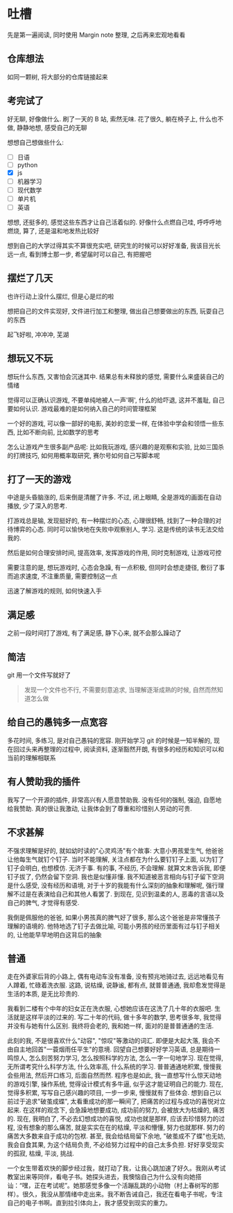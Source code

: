 # 吐槽

先是第一遍阅读, 同时使用 Margin note 整理, 之后再来宏观地看看

## 仓库想法

如同一颗树, 将大部分的仓库链接起来

## 考完试了

好无聊, 好像做什么. 刷了一天的 B 站, 索然无味. 花了很久, 躺在椅子上, 什么也不做, 静静地想, 感受自己的无聊

想想自己想做些什么:

- [ ] 日语
- [ ] python
- [x] js
- [ ] 机器学习
- [ ] 现代数学
- [ ] 单片机
- [ ] 英语

想想, 还挺多的, 感觉这些东西才让自己活着似的. 好像什么点燃自己哇, 呼呼呼地燃烧, 算了, 还是温和地发热比较好

想到自己的大学过得其实不算很充实吧, 研究生的时候可以好好准备, 我该目光长远一点, 看到博士那一步, 希望届时可以自己, 有把握吧

## 摆烂了几天

也许行动上没什么摆烂, 但是心是烂的啦

想把自己的文件实现好, 文件进行加工和整理, 做出自己想要做出的东西, 玩耍自己的东西

起飞好啦, 冲冲冲, 芜湖

## 想玩又不玩

想玩什么东西, 又害怕会沉迷其中. 结果总有未释放的感觉, 需要什么来盛装自己的情绪

觉得可以正确认识游戏, 不要单纯地被人一声'啊', 什么的给吓退, 这并不羞耻, 自己要如何认识. 游戏最难的是如何纳入自己的时间管理框架

一个好的游戏, 可以像一部好的电影, 美妙的恋爱一样, 在体验中学会和领悟一些东西, 比如不断向前, 比如数学的思考

怎么让游戏产生很多副产品呢: 比如我玩游戏, 感兴趣的是观察和实验, 比如三国杀的打牌技巧, 如何用概率取研究, 赛尔号如何自己写脚本呢

## 打了一天的游戏

中途是头昏脑涨的, 后来倒是清醒了许多. 不过, 闭上眼睛, 全是游戏的画面在自动播放, 少了深入的思考.

打游戏总是输, 发现挺好的, 有一种摆烂的心态, 心理很舒畅, 找到了一种合理的对待博弈的心态. 同时可以愉快地在失败中观察别人, 学习. 这是传统的读书无法交给我的.

然后是如何合理安排时间, 提高效率, 发挥游戏的作用, 同时克制游戏, 让游戏可控

需要注意的是, 想玩游戏时, 心态会急躁, 有一点积极, 但同时会想走捷径, 敷衍了事而追求速度, 不注重质量, 需要控制这一点

迅速了解游戏的规则, 如何快速入手

## 满足感

之前一段时间打了游戏, 有了满足感, 静下心来, 就不会那么躁动了

## 简洁

git 用一个文件写就好了

> 发现一个文件也不行, 不需要刻意追求, 当理解逐渐成熟的时候, 自然而然知道怎么做

## 给自己的愚钝多一点宽容

多花时间, 多练习, 是对自己愚钝的宽容. 刚开始学习 git 的时候是一知半解的, 现在回过头来再整理的过程中, 阅读资料, 逐渐豁然开朗, 有很多的经历和知识可以和当前的理解相联系

## 有人赞助我的插件

我写了一个开源的插件, 非常高兴有人愿意赞助我. 没有任何的强制, 强迫, 自愿地给我赞助. 真的很让我激动, 让我体会到了尊重和珍惜别人劳动的可贵.

## 不求甚解

不强求理解是好的, 就如幼时读的"心灵鸡汤"有个故事: 大意小男孩爱生气, 他爸爸让他每生气就钉个钉子. 当时不能理解, 关注点都在为什么要钉钉子上面, 以为钉了钉子会明白, 也想模仿. 无济于事. 有的事, 不经历, 不会理解. 就算文末告诉我, 即便钉子拔了, 仍然会留下空洞. 我也是似懂非懂. 我不知道被恶言相向与钉子留下空洞是什么感受, 没有经历和语境, 对于十岁的我能有什么深刻的抽象和理解呢, 强行理解不过是在表演给自己和其他人看罢了. 到现在, 见识到温柔的人, 恶毒的言语以及自己的脾气, 才觉得有感受.

我倒是佩服他的爸爸, 如果小男孩真的脾气好了很多, 那么这个爸爸是非常懂孩子理解的语境的. 他特地选了钉子去做比喻, 可能小男孩的经历里面有过与钉子相关的, 让他能早早地明白这背后的抽象

## 普通

走在外婆家后背的小路上, 偶有电动车没有准备, 没有预兆地骑过去, 远远地看见有人蹲着, 忙碌着洗衣服. 这路, 说枯燥, 说静谧, 都有点, 就普普通通, 我却愈发觉得是生活的本质, 是无比珍贵的.

我看到二楼有个中年的妇女正在洗衣服, 心想她应该在这洗了几十年的衣服吧. 生活就是这样平淡的过来的. 写二十年的代码, 做十多年的数学, 思考很多年, 我觉得并没有与她有什么区别. 我终将会老的, 我和她一样, 面对的是普普通通的生活.

此刻的我, 不是很喜欢什么"动容", "惊叹"等激动的词汇. 即便是大起大落, 我会不由自主地回首"一蓑烟雨任平生"的意境. 回望自己想要好好学习英语, 总是期待一鸣惊人, 怎么刻苦努力学习, 怎么按照科学的方法, 怎么一字一句地学习. 现在觉得, 无所谓考究什么科学方法, 什么效率高, 什么系统的学习. 普普通通地积累, 慢慢我会些用法, 然后开口练习, 后面自然而然. 程序也是如此, 我一直想写什么惊天动地的游戏引擎, 操作系统, 觉得设计模式有多牛逼, 似乎这才能证明自己的能力. 现在, 觉得多积累, 写写自己感兴趣的项目, 一步一步来, 慢慢就有了些体会. 想到自己以前过于追求"破茧成蝶", 太看重成功的那一瞬间了, 把痛苦的过程与成功的喜悦对立起来. 在这样的观念下, 会急躁地想要成功, 成功前的努力, 会被放大为枯燥的, 痛苦的. 现在, 我明白了, 不必去幻想成功的喜悦, 成功也就是那样, 应该去珍惜努力的过程, 没有想象的那么痛苦, 就是实实在在的枯燥, 平淡和懵懂, 努力也就那样. 努力的痛苦大多数来自于成功的包袱. 甚至, 我会给结局留下余地, "破茧成不了蝶"也无妨, 我会自食其果, 为这个结局负责, 不必给努力过程中的自己太多负担. 好好享受现实的孤寂, 枯燥, 平淡, 挑战.

一个女生带着欢快的脚步经过我，就打动了我，让我心跳加速了好久。我刚从考试教室出来等同伴，看电子书。她探头进去，我懊恼自己为什么没有向她搭讪：“嘿，正在考试呢”。她那感觉多像一个活蹦乱跳的小动物（村上春树写的那样）。很久，我没从那情绪中走出来。我不断告诫自己，我还在看电子书呢，专注自己的电子书啊。直到拉引体向上，我才感受到现实的重力。

